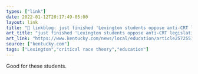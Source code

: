 ```yaml
---
types: ["link"]
date: 2022-01-12T20:17:49-05:00
layout: link
title: "🔗 linkblog: just finished 'Lexington students oppose anti-CRT legislation at rally | Lexington Herald Leader'"
art_title: "just finished 'Lexington students oppose anti-CRT legislation at rally | Lexington Herald Leader"
art_link: "https://www.kentucky.com/news/local/education/article257255127.html"
source: ["kentucky.com"]
tags: ["Lexington","critical race theory","education"]
---
```

Good for these students.

